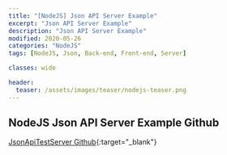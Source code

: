 ```yaml
---
title: "[NodeJS] Json API Server Example"
excerpt: "Json API Server Example"
description: "Json API Server Example"
modified: 2020-05-26
categories: "NodeJS"
tags: [NodeJS, Json, Back-end, Front-end, Server]

classes: wide

header:
  teaser: /assets/images/teaser/nodejs-teaser.png
---
```


## NodeJS Json API Server Example Github
[JsonApiTestServer Github](https://github.com/tigi44/JsonApiTestServer){:target="_blank"}
